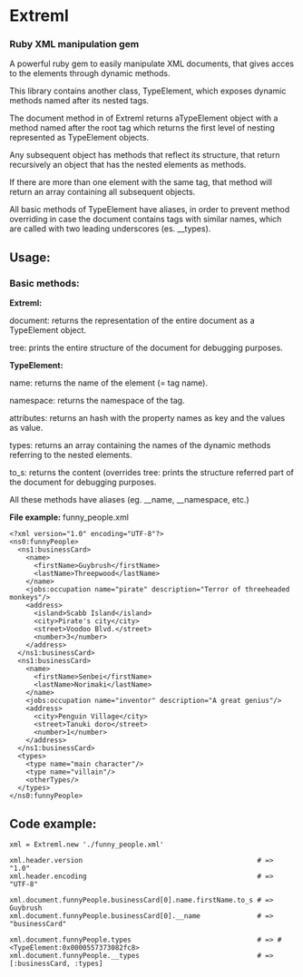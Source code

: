 # Extreml
### Ruby XML manipulation gem

A powerful ruby gem to easily manipulate XML documents, that gives acces to the elements through dynamic methods.

This library contains another class, TypeElement, which exposes dynamic methods named after its nested tags.

The document method in of Extreml returns aTypeElement object with a method named after the root tag which returns the first level of nesting represented as TypeElement objects.

Any subsequent object has methods that reflect its structure, that return recursively an object that has the nested elements as methods. 

If there are more than one element with the same tag, that method will return an array containing all subsequent objects.

All basic methods of TypeElement have aliases, in order to prevent method overriding in case the document contains tags with similar names, which are called with two leading underscores (es. __types).


Usage:
------

### Basic methods:
 
 

**Extreml:**

document: returns the representation of the entire document as a TypeElement object.

tree: prints the entire structure of the document for debugging purposes.

 
 
**TypeElement:**

name: returns the name of the element (= tag name).

namespace: returns the namespace of the tag.

attributes: returns an hash with the property names as key and the values as value.

types: returns an array containing the names of the dynamic methods referring to the nested elements.

to_s: returns the content (overrides
tree: prints the structure referred part of the document for debugging purposes.

All these methods have aliases (eg. __name, __namespace, etc.)

 

**File example:**
funny_people.xml

    <?xml version="1.0" encoding="UTF-8"?>
    <ns0:funnyPeople>
      <ns1:businessCard>
        <name>
          <firstName>Guybrush</firstName>
          <lastName>Threepwood</lastName>
        </name>
        <jobs:occupation name="pirate" description="Terror of threeheaded monkeys"/>
        <address>
          <island>Scabb Island</island>
          <city>Pirate's city</city>
          <street>Voodoo Blvd.</street>
          <number>3</number>
        </address>
      </ns1:businessCard>
      <ns1:businessCard>
        <name>
          <firstName>Senbei</firstName>
          <lastName>Norimaki</lastName>
        </name>
        <jobs:occupation name="inventor" description="A great genius"/>
        <address>
          <city>Penguin Village</city>
          <street>Tanuki doro</street>
          <number>1</number>
        </address>
      </ns1:businessCard>
      <types>
        <type name="main character"/>
        <type name="villain"/>
        <otherTypes/>
      </types>
    </ns0:funnyPeople>
      
## Code example:
 
    xml = Extreml.new './funny_people.xml'

    xml.header.version                                           # => "1.0"
    xml.header.encoding                                          # => "UTF-8"

    xml.document.funnyPeople.businessCard[0].name.firstName.to_s # => Guybrush
    xml.document.funnyPeople.businessCard[0].__name              # => "businessCard"

    xml.document.funnyPeople.types                               # => #<TypeElement:0x0000557373082fc8>
    xml.document.funnyPeople.__types                             # => [:businessCard, :types]
    
    
